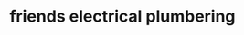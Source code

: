 ---
title: "friends electrical plumbering"
url: /thottada/friends-electrical-plumbering/
shop: hardware
---